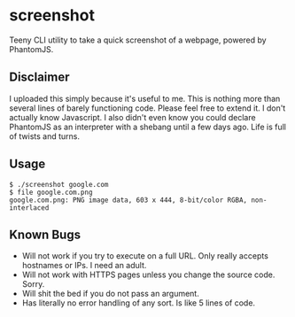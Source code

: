 # screenshot
Teeny CLI utility to take a quick screenshot of a webpage, powered by PhantomJS.

## Disclaimer
I uploaded this simply because it's useful to me. This is nothing more than several lines of barely functioning code. Please feel free to extend it. I don't actually know Javascript. I also didn't even know you could declare PhantomJS as an interpreter with a shebang until a few days ago. Life is full of twists and turns. 

## Usage

```
$ ./screenshot google.com
$ file google.com.png
google.com.png: PNG image data, 603 x 444, 8-bit/color RGBA, non-interlaced
```

## Known Bugs

* Will not work if you try to execute on a full URL. Only really accepts hostnames or IPs. I need an adult.
* Will not work with HTTPS pages unless you change the source code. Sorry.
* Will shit the bed if you do not pass an argument.
* Has literally no error handling of any sort. Is like 5 lines of code. 


